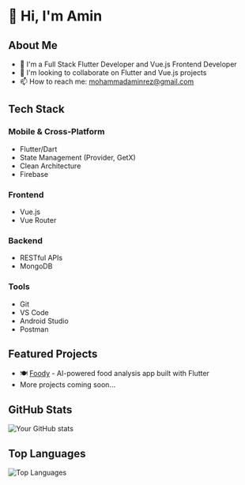 # 👋 Hi, I'm Amin

## About Me
- 🌱 I'm a Full Stack Flutter Developer and Vue.js Frontend Developer
- 💞️ I'm looking to collaborate on Flutter and Vue.js projects
- 📫 How to reach me: mohammadaminrez@gmail.com

## Tech Stack
### Mobile & Cross-Platform
- Flutter/Dart
- State Management (Provider, GetX)
- Clean Architecture
- Firebase

### Frontend
- Vue.js
- Vue Router

### Backend
- RESTful APIs
- MongoDB

### Tools
- Git
- VS Code
- Android Studio
- Postman

## Featured Projects
- 🍽️ [Foody](https://github.com/mohammadaminrez/foody) - AI-powered food analysis app built with Flutter
- More projects coming soon...

## GitHub Stats
![Your GitHub stats](https://github-readme-stats.vercel.app/api?username=mohammadaminrez&show_icons=true&theme=radical&cache_seconds=1800&refresh=1)

## Top Languages
![Top Languages](https://github-readme-stats.vercel.app/api/top-langs/?username=mohammadaminrez&layout=compact&theme=radical&cache_seconds=1800&refresh=1)

